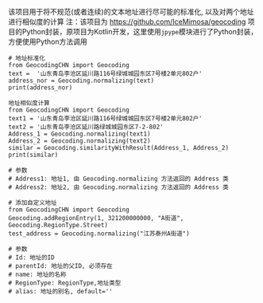 该项目用于将不规范(或者连续)的文本地址进行尽可能的标准化, 以及对两个地址进行相似度的计算
注：该项目为 https://github.com/IceMimosa/geocoding 项目的Python封装，原项目为Kotlin开发，这里使用`jpype`模块进行了Python封装，方便使用Python方法调用

```
# 地址标准化
from GeocodingCHN import Geocoding
text =  '山东青岛李沧区延川路116号绿城城园东区7号楼2单元802户'
address_nor = Geocoding.normalizing(text)
print(address_nor)
```

```
地址相似度计算
from GeocodingCHN import Geocoding
text1 = '山东青岛李沧区延川路116号绿城城园东区7号楼2单元802户'
text2 = '山东青岛李沧区延川路绿城城园东区7-2-802'
Address_1 = Geocoding.normalizing(text1)
Address_2 = Geocoding.normalizing(text2)
similar = Geocoding.similarityWithResult(Address_1, Address_2)
print(similar)

# 参数
# Address1: 地址1, 由 Geocoding.normalizing 方法返回的 Address 类
# Address2: 地址2, 由 Geocoding.normalizing 方法返回的 Address 类
```
```
# 添加自定义地址
from GeocodingCHN import Geocoding
Geocoding.addRegionEntry(1, 321200000000, "A街道", Geocoding.RegionType.Street)
test_address = Geocoding.normalizing("江苏泰州A街道")

# 参数
# Id: 地址的ID
# parentId: 地址的父ID, 必须存在
# name: 地址的名称
# RegionType: RegionType,地址类型
# alias: 地址的别名, default=''
```


